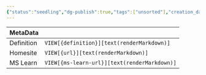 ```yaml
---
{"status":"seedling","dg-publish":true,"tags":["unsorted"],"creation_date":"2024-05-10 14:24","definition":"undefined","ms-learn-url":"undefined","url":"undefined","aliases":null,"permalink":"/unsorted/data-visualization/","dgPassFrontmatter":true}
---
```



| MetaData   |                                              |
| ---------- | -------------------------------------------- |
| Definition | `VIEW[{definition}][text(renderMarkdown)]`   |
| Homesite   | `VIEW[{url}][text(renderMarkdown)]`          |
| MS Learn   | `VIEW[{ms-learn-url}][text(renderMarkdown)]` |
